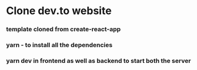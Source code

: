 # Clone dev.to website

### template cloned from create-react-app

### yarn - to install all the dependencies

### yarn dev in frontend as well as backend to start both the server

